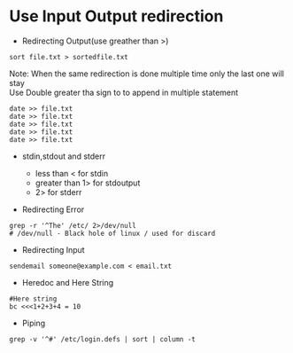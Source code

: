 # Use Input Output redirection

- Redirecting Output(use greather than >)
```
sort file.txt > sortedfile.txt
```
Note: When the same redirection is done multiple time only the last one will stay  
Use Double greater tha sign to to append in multiple statement
```
date >> file.txt
date >> file.txt
date >> file.txt
date >> file.txt
date >> file.txt
```
- stdin,stdout and stderr

    - less than < for stdin
    - greater than 1> for stdoutput
    - 2> for stderr

- Redirecting Error
```
grep -r '^The' /etc/ 2>/dev/null
# /dev/null - Black hole of linux / used for discard
```
- Redirecting Input
```
sendemail someone@example.com < email.txt
```
- Heredoc and Here String
```
#Here string
bc <<<1+2+3+4 = 10
```
- Piping
```
grep -v '^#' /etc/login.defs | sort | column -t
```